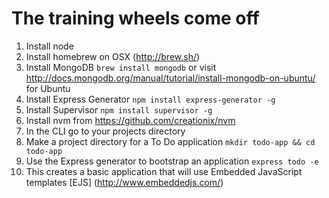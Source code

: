 # The training wheels come off

1. Install node
2. Install homebrew on OSX (http://brew.sh/)
3. Install MongoDB `brew install mongodb` or visit http://docs.mongodb.org/manual/tutorial/install-mongodb-on-ubuntu/ for Ubuntu
4. Install Express Generator `npm install express-generator -g`
5. Install Supervisor `npm install supervisor -g`
6. Install nvm from https://github.com/creationix/nvm
7. In the CLI go to your projects directory
8. Make a project directory for a To Do application `mkdir todo-app && cd todo-app`
9. Use the Express generator to bootstrap an application `express todo -e`
10. This creates a basic application that will use Embedded JavaScript templates [EJS] (http://www.embeddedjs.com/)

